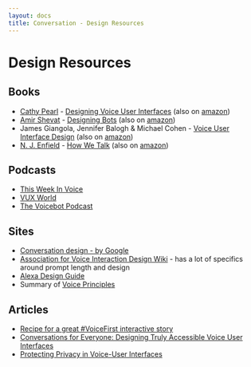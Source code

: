 ```yaml
---
layout: docs
title: Conversation - Design Resources
---
```

# Design Resources

## Books
* [Cathy Pearl](https://www.cathypearl.com/) - [Designing Voice User Interfaces](http://shop.oreilly.com/product/0636920050056.do) (also on [amazon](https://www.amazon.com/Designing-Voice-User-Interfaces-Conversational/dp/1491955414))
* [Amir Shevat](https://twitter.com/ashevat) - [Designing Bots](http://shop.oreilly.com/product/0636920057741.do) (also on [amazon](https://www.amazon.com/Designing-Bots-Creating-Conversational-Experiences/dp/1491974826))
* James Giangola, Jennifer Balogh & Michael Cohen - [Voice User Interface Design](https://www.oreilly.com/library/view/voice-user-interface/0321185765/) (also on [amazon](https://www.amazon.com/Voice-Interface-Design-James-Giangola/dp/0321185765))
* [N. J. Enfield](http://nickenfield.org/) - [How We Talk](https://www.basicbooks.com/titles/n-j-enfield/how-we-talk/9780465059942/) (also on [amazon](https://www.amazon.com/How-We-Talk-Workings-Conversation/dp/0465059945))

## Podcasts
* [This Week In Voice](https://www.thisweekinvoice.com/)
* [VUX World](https://vux.world/)
* [The Voicebot Podcast](https://voicebot.ai/voicebot-podcasts/)

## Sites
* [Conversation design - by Google](https://designguidelines.withgoogle.com/conversation/conversation-design/)
* [Association for Voice Interaction Design Wiki](http://avixd.org/wiki/) - has a lot of specifics around prompt length and design
* [Alexa Design Guide](https://developer.amazon.com/docs/alexa-design/intro.html)
* Summary of [Voice Principles](https://voiceprinciples.com/)

## Articles
* [Recipe for a great #VoiceFirst interactive story](https://medium.com/voice-games/recipe-for-a-great-voicefirst-interactive-story-e71b9ee0666c)
* [Conversations for Everyone: Designing Truly Accessible Voice User Interfaces](https://medium.com/grandstudio/https-medium-com-ddeibel-conversations-for-everyone-f9229503bbe8)
* [Protecting Privacy in Voice-User Interfaces](https://medium.com/grandstudio/protecting-privacy-in-voice-user-interfaces-b800e47728)
